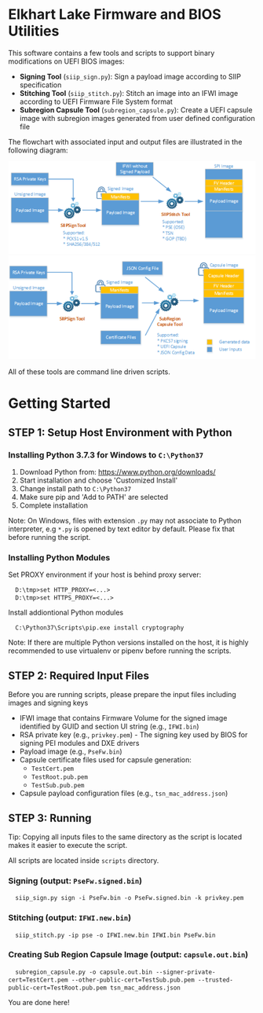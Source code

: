 # Elkhart Lake Firmware and BIOS Utilities

This software contains a few tools and scripts to support binary modifications on UEFI BIOS images:

* **Signing Tool** (`siip_sign.py`): Sign a payload image according to SIIP specification
* **Stitching Tool** (`siip_stitch.py`): Stitch an image into an IFWI image according to UEFI Firmware File System format
* **Subregion Capsule Tool** (`subregion_capsule.py`): Create a UEFI capsule image with subregion images generated from user defined configuration file

The flowchart with associated input and output files are illustrated in the following diagram:

![Signing Diagram](docs/stitching_usage_flow.png)
![Signing Diagram2](docs/subregion_capsule_usage_flow.png)

All of these tools are command line driven scripts.


# Getting Started

## STEP 1: Setup Host Environment with Python

### Installing Python 3.7.3 for Windows to `C:\Python37`

1. Download Python from: https://www.python.org/downloads/
2. Start installation and choose 'Customized Install'
3. Change install path to `C:\Python37`
4. Make sure pip and 'Add to PATH' are selected
5. Complete installation

Note: On Windows, files with extension `.py` may not associate to Python interpreter, e.g `*.py` is opened by text editor by default. Please fix that before running the script.


### Installing Python Modules

Set PROXY environment if your host is behind proxy server:

```
  D:\tmp>set HTTP_PROXY=<...>
  D:\tmp>set HTTPS_PROXY=<...>
```

Install addiontional Python modules

```
  C:\Python37\Scripts\pip.exe install cryptography
```

Note: If there are multiple Python versions installed on the host, it is highly recommended to use virtualenv or pipenv before running the scripts.


## STEP 2: Required Input Files

Before you are running scripts, please prepare the input files including images and signing keys

* IFWI image that contains Firmware Volume for the signed image identified by GUID and section UI string (e.g., `IFWI.bin`)
* RSA private key (e.g., `privkey.pem`) - The signing key used by BIOS for signing PEI modules and DXE drivers
* Payload image (e.g., `PseFw.bin`)
* Capsule certificate files used for capsule generation:
  - `TestCert.pem`
  - `TestRoot.pub.pem`
  - `TestSub.pub.pem`
* Capsule payload configuration files (e.g., `tsn_mac_address.json`)

## STEP 3: Running

Tip: Copying all inputs files to the same directory as the script is located makes it easier to execute the script.

All scripts are located inside `scripts` directory.

### Signing (output: `PseFw.signed.bin`)

```
  siip_sign.py sign -i PseFw.bin -o PseFw.signed.bin -k privkey.pem
```

### Stitching (output: `IFWI.new.bin`)

```
  siip_stitch.py -ip pse -o IFWI.new.bin IFWI.bin PseFw.bin
```

### Creating Sub Region Capsule Image (output: `capsule.out.bin`)

```
  subregion_capsule.py -o capsule.out.bin --signer-private-cert=TestCert.pem --other-public-cert=TestSub.pub.pem --trusted-public-cert=TestRoot.pub.pem tsn_mac_address.json
```

You are done here!

